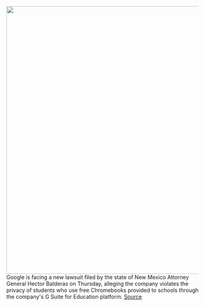 <img src='https://cdn.vox-cdn.com/thumbor/pbzMmP9umu9wWHnS9kYksOS9AFk=/0x0:4928x3280/1200x800/filters:focal(917x600:1705x1388)/cdn.vox-cdn.com/uploads/chorus_image/image/66344348/483746898.jpg.0.jpg' width='700px' /><br/>
Google is facing a new lawsuit filed by the state of New Mexico Attorney General Hector Balderas on Thursday, alleging the company violates the privacy of students who use free Chromebooks provided to schools through the company's G Suite for Education platform.
<a href='https://www.theverge.com/2020/2/20/21145698/google-student-privacy-lawsuit-education-schools-chromebooks-new-mexico-balderas'> Source <a/>
